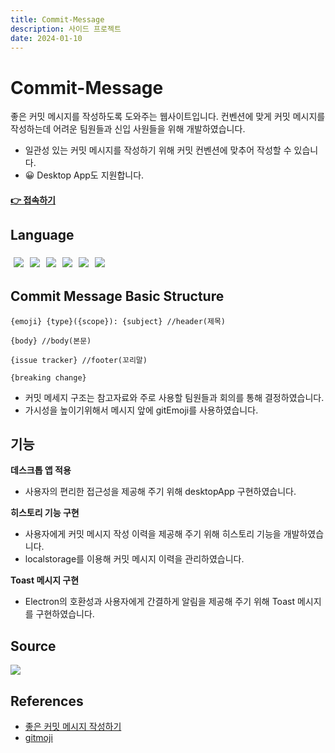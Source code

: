 ```yaml
---
title: Commit-Message
description: 사이드 프로젝트
date: 2024-01-10
---
```


# Commit-Message 

좋은 커밋 메시지를 작성하도록 도와주는 웹사이트입니다.
컨벤션에 맞게 커밋 메시지를 작성하는데 어려운 팀원들과 신입 사원들을 위해 개발하였습니다.
- 일관성 있는 커밋 메시지를 작성하기 위해 커밋 컨벤션에 맞추어 작성할 수 있습니다.
- 😀 Desktop App도 지원합니다.


#### [👉 접속하기](https://kwonyongjun1.github.io/commit-message/) 


## Language
<div style= "display: inline-flex">
  <img style="padding: 5px" src="https://img.shields.io/badge/JavaScript-F7DF1E?style=flat&logo=JavaScript&logoColor=black "/>
  <img style="padding: 5px" src="https://img.shields.io/badge/React-61DAFB?style=flat&logo=React&logoColor=black "/>
  <img style="padding: 5px" src="https://img.shields.io/badge/Redux-764ABC?style=flat&logo=redux&logoColor=white "/>
  <img style="padding: 5px" src="https://img.shields.io/badge/css3-1572B6?style=flat&logo=css3&logoColor=white "/>
  <img style="padding: 5px" src="https://img.shields.io/badge/Sass-CC6699?style=flat&logo=Sass&logoColor=white "/>
  <img style="padding: 5px" src="https://img.shields.io/badge/Electron-47848F?style=flat&logo=Electron&logoColor=white"/>
</div>


## Commit Message Basic Structure
```
{emoji} {type}({scope}): {subject} //header(제목)
​
{body} //body(본문)
​
{issue tracker} //footer(꼬리말)

{breaking change}
```
- 커밋 메세지 구조는 참고자료와 주로 사용할 팀원들과 회의를 통해 결정하였습니다.
- 가시성을 높이기위해서 메시지 앞에 gitEmoji를 사용하였습니다.

## 기능
**데스크톱 앱 적용**
- 사용자의 편리한 접근성을 제공해 주기 위해 desktopApp 구현하였습니다.

**히스토리 기능 구현**
- 사용자에게 커밋 메시지 작성 이력을 제공해 주기 위해 히스토리 기능을 개발하였습니다. 
- localstorage를 이용해 커밋 메시지 이력을 관리하였습니다. 

**Toast 메시지 구현**
- Electron의 호환성과 사용자에게 간결하게 알림을 제공해 주기 위해 Toast 메시지를 구현하였습니다.

## Source
<div style= "display: inline-flex;">
<a href="https://github.com/kwonyongjun1/commit-message"><img src="https://img.shields.io/badge/GitHub-181717?style=flat&logo=GitHub&logoColor=white&link=https://github.com/kwonyongjun1/commit-message"/></a>
</div>

## References
- [좋은 커밋 메시지 작성하기](https://github.com/sj960126/Commit-message)
- [gitmoji](https://gitmoji.dev/)

